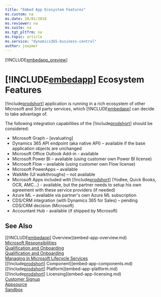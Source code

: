 ```yaml
---
title: "Embed App Ecosystem Features"
ms.custom: na
ms.date: 28/01/2018
ms.reviewer: na
ms.suite: na
ms.tgt_pltfrm: na
ms.topic: article
ms.service: "dynamics365-business-central"
author: jswymer
---
```

[!INCLUDE[embedapp_preview](../developer/includes/embedapp_preview.md)]

# [!INCLUDE[embedapp](../developer/includes/embedapp.md)] Ecosystem Features  
 
[!include[prodshort](../developer/includes/prodshort.md)] application is running in a rich ecosystem of other Microsoft and 3rd party services, which [!INCLUDE[embedapp](../developer/includes/embedapp.md)] can decide to take advantage of.  
 
The following integration capabilities of the [!include[prodshort](../developer/includes/prodshort.md)] should be considered: 
 
-   Microsoft Graph – [evaluating]  
-   Dynamics 365 API endpoint (aka native API) – available if the base application objects are unchanged  
-   Microsoft Office Outlook Add-in - available  
-   Microsoft Power BI – available (using customer own Power BI license)  
-   Microsoft Flow – available (using customer own Flow license)  
-   Microsoft PowerApps – available  
-   WalkMe (UI walkthroughs) – not available  
-   Microsoft Apps included with [!include[prodshort](../developer/includes/prodshort.md)] (Yodlee, Quick Books, OCR, AMC...) - available, but the partner needs to setup his own agreement with these service providers (if needed)  
-   Azure ML – available via partner's own Azure ML subscription  
-   CDS/CRM integration (with Dynamics 365 for Sales) – pending CDS/CRM decision (Microsoft)  
-   Accountant Hub - available (if shipped by Microsoft)  
 
## See Also 
[[!INCLUDE[embedapp](../developer/includes/embedapp.md)] Overview](embed-app-overview.md)   
[Microsoft Responsibilities](embed-app-microsoft-responsibilities.md)   
[Qualification and Onboarding](embed-app-qualifications-onboarding.md)  
[Qualification and Onboarding](embed-app-qualifications-onboarding.md)  
[Managing in Microsoft Lifecycle Services](embed-app-lifecycle-services.md)  
[[!include[prodshort](../developer/includes/prodshort.md)] Component](embed-app-components.md)   
[[!include[prodshort](../developer/includes/prodshort.md)] Platform](embed-app-platform.md)  
[[!include[prodshort](../developer/includes/prodshort.md)] Licensing](embed-app-licensing.md)  
[Customer Signup](embed-app-customer-signup.md)  
[Appsource](embed-app-appsource.md)  
[Sandbox](embed-app-sandbox.md)  